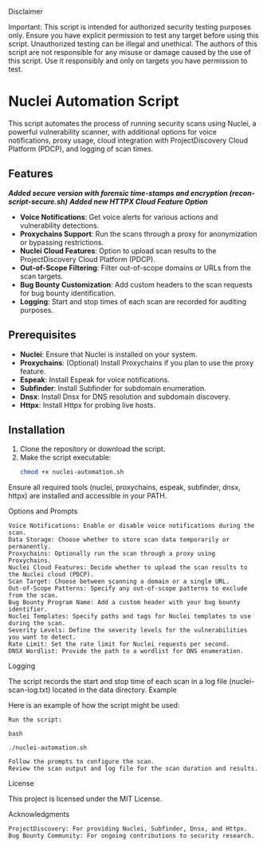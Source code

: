 Disclaimer

Important: This script is intended for authorized security testing purposes only. Ensure you have explicit permission to test any target before using this script. Unauthorized testing can be illegal and unethical. The authors of this script are not responsible for any misuse or damage caused by the use of this script. Use it responsibly and only on targets you have permission to test.



# Nuclei Automation Script

This script automates the process of running security scans using Nuclei, a powerful vulnerability scanner, with additional options for voice notifications, proxy usage, cloud integration with ProjectDiscovery Cloud Platform (PDCP), and logging of scan times.

## Features

***Added secure version with forensic time-stamps and encryption (recon-script-secure.sh)***
***Added new HTTPX Cloud Feature Option***

- **Voice Notifications**: Get voice alerts for various actions and vulnerability detections.
- **Proxychains Support**: Run the scans through a proxy for anonymization or bypassing restrictions.
- **Nuclei Cloud Features**: Option to upload scan results to the ProjectDiscovery Cloud Platform (PDCP).
- **Out-of-Scope Filtering**: Filter out-of-scope domains or URLs from the scan targets.
- **Bug Bounty Customization**: Add custom headers to the scan requests for bug bounty identification.
- **Logging**: Start and stop times of each scan are recorded for auditing purposes.

## Prerequisites

- **Nuclei**: Ensure that Nuclei is installed on your system.
- **Proxychains**: (Optional) Install Proxychains if you plan to use the proxy feature.
- **Espeak**: Install Espeak for voice notifications.
- **Subfinder**: Install Subfinder for subdomain enumeration.
- **Dnsx**: Install Dnsx for DNS resolution and subdomain discovery.
- **Httpx**: Install Httpx for probing live hosts.

## Installation

1. Clone the repository or download the script.
2. Make the script executable:
   ```bash
   chmod +x nuclei-automation.sh


Ensure all required tools (nuclei, proxychains, espeak, subfinder, dnsx, httpx) are installed and accessible in your PATH.




Options and Prompts

    Voice Notifications: Enable or disable voice notifications during the scan.
    Data Storage: Choose whether to store scan data temporarily or permanently.
    Proxychains: Optionally run the scan through a proxy using Proxychains.
    Nuclei Cloud Features: Decide whether to upload the scan results to the Nuclei cloud (PDCP).
    Scan Target: Choose between scanning a domain or a single URL.
    Out-of-Scope Patterns: Specify any out-of-scope patterns to exclude from the scan.
    Bug Bounty Program Name: Add a custom header with your bug bounty identifier.
    Nuclei Templates: Specify paths and tags for Nuclei templates to use during the scan.
    Severity Levels: Define the severity levels for the vulnerabilities you want to detect.
    Rate Limit: Set the rate limit for Nuclei requests per second.
    DNSX Wordlist: Provide the path to a wordlist for DNS enumeration.

Logging

The script records the start and stop time of each scan in a log file (nuclei-scan-log.txt) located in the data directory.
Example

Here is an example of how the script might be used:

    Run the script:

    bash

    ./nuclei-automation.sh

    Follow the prompts to configure the scan.
    Review the scan output and log file for the scan duration and results.

License

This project is licensed under the MIT License.

Acknowledgments

    ProjectDiscovery: For providing Nuclei, Subfinder, Dnsx, and Httpx.
    Bug Bounty Community: For ongoing contributions to security research.
